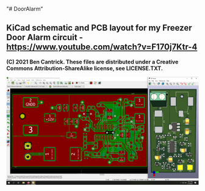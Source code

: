 "# DoorAlarm" 

## KiCad schematic and PCB layout for my Freezer Door Alarm circuit - https://www.youtube.com/watch?v=F170j7Ktr-4 

**(C) 2021 Ben Cantrick. These files are distributed under a Creative Commons Attribution-ShareAlike license, see LICENSE.TXT.**


<img src="https://github.com/bwcpub/DoorAlarm/raw/main/ResultsScreenshot.png">
